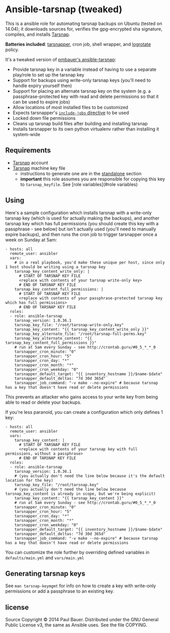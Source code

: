 

# Ansible-tarsnap (tweaked)

This is a ansible role for automating tarsnap backups on Ubuntu (tested on 14.04); it downloads sources for,
verifies the gpg-encrypted sha signature, compiles, and installs [Tarsnap].

**Batteries included**: [tarsnapper], cron job, shell wrapper, and [logrotate] policy.

It's a tweaked version of [pmbauer's ansible-tarsnap](https://github.com/pmbauer/ansible-tarsnap):

 * Provide tarsnap key in a variable instead of having to use a separate play/role to set up the tarsnap key
 * Support for backups using write-only tarsnap keys (you'll need to handle expiry yourself then)
 * Support for placing an alternate tarsnap key on the system (e.g. a passphrase-protected key with read and delete
   permissions so that it can be used to expire jobs)
 * Allow locations of most installed files to be customized
 * Expects tarsnapper's [`include-jobs` directive](https://github.com/miracle2k/tarsnapper/issues/2) to be used
 * Locked down file permissions
 * Cleans up tarsnap build files after building and installing tarsnap
 * Installs tarsnapper to its own python virtualenv rather than installing it system-wide

## Requirements
- [Tarsnap] account
- [Tarsnap] machine key file
    - instructions to generate one are in the [standalone](#standalone) section
    - **important** this role assumes you are responsible for copying this key to `tarsnap_keyfile`.  See [role variables](#role variables)

## Using

Here's a sample configuration which installs tarsnap with a write-only tarsnap key (which is used for actually making
the backups), and another tarsnap key which has full permissions (you should create this key with a passphrase - see
below) but isn't actually used (you'll need to manually expire backups), and then runs the cron job to trigger
tarsnapper once a week on Sunday at 5am:

```
- hosts: all
  remote_user: ansibler
  vars:
    # in a real playbook, you'd make these unique per host, since only 1 host should be writing using a tarsnap key
    tarsnap_key_content_write_only: |
      # START OF TARSNAP KEY FILE
      <replace with contents of your tarsnap write-only key>
      # END OF TARSNAP KEY FILE
    tarsnap_key_content_full_permissions: |
      # START OF TARSNAP KEY FILE
      <replace with contents of your passphrase-protected tarsnap key which has full permissions>
      # END OF TARSNAP KEY FILE
  roles:
  - role: ansible-tarsnap
    tarsnap_version: 1.0.36.1
    tarsnap_key_file: "/root/tarsnap-write-only.key"
    tarsnap_key_content: "{{ tarsnap_key_content_write_only }}"
    tarsnap_key_alternate_file: "/root/tarsnap-full-perms.key"
    tarsnap_key_alternate_content: "{{ tarsnap_key_content_full_permissions }}"
    # run at 5am every Sunday - see http://crontab.guru/#0_5_*_*_0
    tarsnapper_cron_minute: "0"
    tarsnapper_cron_hour: "5"
    tarsnapper_cron_day: "*"
    tarsnapper_cron_month: "*"
    tarsnapper_cron_weekday: "0"
    tarsnapper_default_target: "{{ inventory_hostname }}/$name-$date"
    tarsnapper_default_deltas: "7d 30d 365d"
    tarsnapper_job_command: "-v make --no-expire" # because tarsnap has a key that doesn't have read or delete permissions
```

This prevents an attacker who gains access to your write key from being able to read or delete your backups.

If you're less paranoid, you can create a configuration which only defines 1 key:

```
- hosts: all
  remote_user: ansibler
  vars:
    tarsnap_key_content: |
      # START OF TARSNAP KEY FILE
      <replace with contents of your tarsnap key with full permissions, without a passphrase>
      # END OF TARSNAP KEY FILE
  roles:
  - role: ansible-tarsnap
    tarsnap_version: 1.0.36.1
    # (you actually don't need the line below because it's the default location for the key)
    tarsnap_key_file: "/root/tarsnap.key"
    # (you actually don't need the line below because tarsnap_key_content is already in scope, but we're being explicit)
    tarsnap_key_content: "{{ tarsnap_key_content }}"
    # run at 5am every Sunday - see http://crontab.guru/#0_5_*_*_0
    tarsnapper_cron_minute: "0"
    tarsnapper_cron_hour: "5"
    tarsnapper_cron_day: "*"
    tarsnapper_cron_month: "*"
    tarsnapper_cron_weekday: "0"
    tarsnapper_default_target: "{{ inventory_hostname }}/$name-$date"
    tarsnapper_default_deltas: "7d 30d 365d"
    tarsnapper_job_command: "-v make --no-expire" # because tarsnap has a key that doesn't have read or delete permissions
```

You can customize the role further by overriding defined variables in `defaults/main.yml` and `vars/main.yml`

## Generating tarsnap keys

See `man tarsnap-keymgmt` for info on how to create a key with write-only permissions or add a passphrase to an existing
key.

## license
Source Copyright © 2014 Paul Bauer. Distributed under the GNU General Public License v3, the same as Ansible uses.
See the file COPYING.

[Ansible]:http://www.ansible.com/home
[ansible-pull]:http://linux.die.net/man/1/ansible-pull
[ansible cron module]:http://docs.ansible.com/cron_module.html
[logrotate]:http://linuxcommand.org/man_pages/logrotate8.html
[Tarsnap]:https://www.tarsnap.com/
[sovereign]:https://github.com/al3x/sovereign
[tarsnapper]:https://github.com/miracle2k/tarsnapper
[tarsnapper.default.conf]:https://github.com/pmbauer/ansible-tarsnap/tree/master/files/tarsnapper.default.conf
